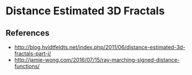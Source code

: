 # Distance Estimated 3D Fractals

## References

- http://blog.hvidtfeldts.net/index.php/2011/06/distance-estimated-3d-fractals-part-i/
- http://jamie-wong.com/2016/07/15/ray-marching-signed-distance-functions/
